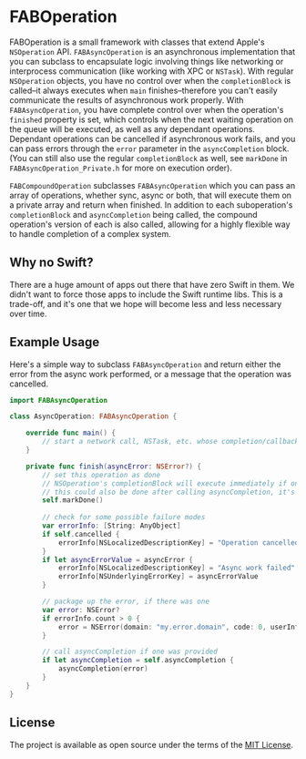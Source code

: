 # FABOperation

FABOperation is a small framework with classes that extend Apple's `NSOperation` API. `FABAsyncOperation` is an asynchronous implementation that you can subclass to encapsulate logic involving things like networking or interprocess communication (like working with XPC or `NSTask`). With regular `NSOperation` objects, you have no control over when the `completionBlock` is called–it always executes when `main` finishes–therefore you can't easily communicate the results of asynchronous work properly. With `FABAsyncOperation`, you have complete control over when the operation's `finished` property is set, which controls when the next waiting operation on the queue will be executed, as well as any dependant operations. Dependant operations can be cancelled if asynchronous work fails, and you can pass errors through the `error` parameter in the `asyncCompletion` block. (You can still also use the regular `completionBlock` as well, see `markDone` in `FABAsyncOperation_Private.h` for more on execution order).

`FABCompoundOperation` subclasses `FABAsyncOperation` which you can pass an array of operations, whether sync, async or both, that will execute them on a private array and return when finished. In addition to each suboperation's `completionBlock` and `asyncCompletion` being called, the compound operation's version of each is also called, allowing for a highly flexible way to handle completion of a complex system. 

## Why no Swift?

There are a huge amount of apps out there that have zero Swift in them. We didn't want to force those apps to include the Swift runtime libs. This is a trade-off, and it's one that we hope will become less and less necessary over time.

## Example Usage

Here's a simple way to subclass `FABAsyncOperation` and return either the error from the async work performed, or a message that the operation was cancelled.

```swift
import FABAsyncOperation

class AsyncOperation: FABAsyncOperation {

    override func main() {
        // start a network call, NSTask, etc. whose completion/callback is handled by finish(:)
    }

    private func finish(asyncError: NSError?) {
        // set this operation as done
        // NSOperation's completionBlock will execute immediately if one was provided
        // this could also be done after calling asyncCompletion, it's up to you
        self.markDone()
        
        // check for some possible failure modes
        var errorInfo: [String: AnyObject]
        if self.cancelled {
            errorInfo[NSLocalizedDescriptionKey] = "Operation cancelled"
        }
        if let asyncErrorValue = asyncError {
            errorInfo[NSLocalizedDescriptionKey] = "Async work failed"
            errorInfo[NSUnderlyingErrorKey] = asyncErrorValue
        }

        // package up the error, if there was one
        var error: NSError?
        if errorInfo.count > 0 {
            error = NSError(domain: "my.error.domain", code: 0, userInfo: errorInfo)
        }

        // call asyncCompletion if one was provided
        if let asyncCompletion = self.asyncCompletion {
            asyncCompletion(error)
        }
    }
}
```

## License

The project is available as open source under the terms of the [MIT License](http://opensource.org/licenses/MIT).